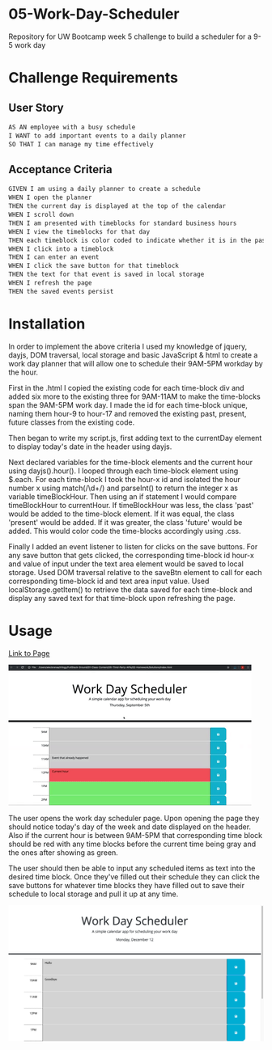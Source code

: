 # 05-Work-Day-Scheduler
Repository for UW Bootcamp week 5 challenge to build a scheduler for a 9-5 work day

# Challenge Requirements
## User Story

```md
AS AN employee with a busy schedule
I WANT to add important events to a daily planner
SO THAT I can manage my time effectively
```

## Acceptance Criteria

```md
GIVEN I am using a daily planner to create a schedule
WHEN I open the planner
THEN the current day is displayed at the top of the calendar
WHEN I scroll down
THEN I am presented with timeblocks for standard business hours
WHEN I view the timeblocks for that day
THEN each timeblock is color coded to indicate whether it is in the past, present, or future
WHEN I click into a timeblock
THEN I can enter an event
WHEN I click the save button for that timeblock
THEN the text for that event is saved in local storage
WHEN I refresh the page
THEN the saved events persist
```

# Installation

In order to implement the above criteria I used my knowledge of jquery, dayjs, DOM traversal, local storage and basic JavaScript & html to create a work day planner that will allow one to schedule their 9AM-5PM workday by the hour. 

First in the .html I copied the existing code for each time-block div and added six more to the existing three for 9AM-11AM to make the time-blocks span the 9AM-5PM work day. I made the id for each time-block unique, naming them hour-9 to hour-17 and removed the existing past, present, future classes from the existing code.

Then began to write my script.js, first adding text to the currentDay element to display today's date in the header using dayjs.

Next declared variables for the time-block elements and the current hour using dayjs().hour(). I looped through each time-block element using $.each. For each time-block I took the hour-x id and isolated the hour number x using match(/\d+/) and parseInt() to return the integer x as variable timeBlockHour. Then using an if statement I would compare timeBlockHour to currentHour. If timeBlockHour was less, the class 'past' would be added to the time-block element. If it was equal, the class 'present' would be added. If it was greater, the class 'future' would be added. This would color code the time-blocks accordingly using .css.

Finally I added an event listener to listen for clicks on the save buttons. For any save button that gets clicked, the corresponding time-block id hour-x and value of input under the text area element would be saved to local storage. Used DOM traversal relative to the saveBtn element to call for each corresponding time-block id and text area input value. Used localStorage.getItem() to retrieve the data saved for each time-block and display any saved text for that time-block upon refreshing the page.

# Usage

[Link to Page](https://genedkim.github.io/05-Work-Day-Scheduler/)

![Function Demonstration](./Images/05-third-party-apis-homework-demo.gif)

The user opens the work day scheduler page. Upon opening the page they should notice today's day of the week and date displayed on the header. Also if the current hour is between 9AM-5PM that corresponding time block should be red with any time blocks before the current time being gray and the ones after showing as green.

The user should then be able to input any scheduled items as text into the desired time block. Once they've filled out their schedule they can click the save buttons for whatever time blocks they have filled out to save their schedule to local storage and pull it up at any time.

![Screenshot of my page](./Images/Screen%20Shot%202022-12-12%20at%2010.47.28%20PM.png)

